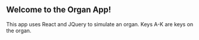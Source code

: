 ## Welcome to the Organ App!

This app uses React and JQuery to simulate an organ.
Keys A-K are keys on the organ. 
